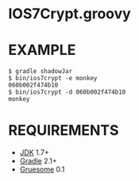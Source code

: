 # IOS7Crypt.groovy

# EXAMPLE

```
$ gradle shadowJar
$ bin/ios7crypt -e monkey
060b002f474b10
$ bin/ios7crypt -d 060b002f474b10
monkey
```

# REQUIREMENTS

* [JDK](http://www.oracle.com/technetwork/java/javase/downloads/index.html) 1.7+
* [Gradle](http://gradle.org/) 2.1+
* [Gruesome](https://github.com/mcandre/gruesome) 0.1
